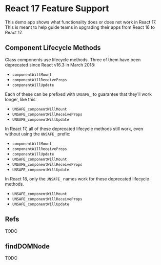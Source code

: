 # React 17 Feature Support

This demo app shows what functionality does or does not work in React 17. This is meant to help guide teams in upgrading their apps from React 16 to React 17.

## Component Lifecycle Methods

Class components use lifecycle methods. Three of them have been deprecated since React v16.3 in March 2018:

- `componentWillMount`
- `componentWillReceiveProps`
- `componentWillUpdate`

Each of these can be prefixed with `UNSAFE_` to guarantee that they'll work longer, like this:

- `UNSAFE_componentWillMount`
- `UNSAFE_componentWillReceiveProps`
- `UNSAFE_componentWillUpdate`

In React 17, all of these deprecated lifecycle methods still work, even without using the `UNSAFE_` prefix:

- `componentWillMount`
- `componentWillReceiveProps`
- `componentWillUpdate`
- `UNSAFE_componentWillMount`
- `UNSAFE_componentWillReceiveProps`
- `UNSAFE_componentWillUpdate`

In React 18, only the `UNSAFE_` names work for these deprecated lifecycle methods.

- `UNSAFE_componentWillMount`
- `UNSAFE_componentWillReceiveProps`
- `UNSAFE_componentWillUpdate`

## Refs

TODO

## findDOMNode

TODO
